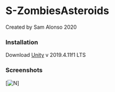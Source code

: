 # S-ZombiesAsteroids
Created by Sam Alonso 2020

### Installation

Download [Unity](https://unity3d.com/get-unity/download/) v 2019.4.11f1 LTS

### Screenshots

[![N](https://i.ibb.co/72RS09D/asteroids.png)]
